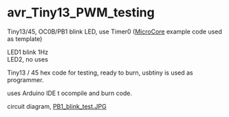 # avr_Tiny13_PWM_testing
Tiny13/45, OC0B/PB1 blink LED, use Timer0 ([MicroCore](https://github.com/MCUdude/MicroCore) example code used as template)

LED1 blink 1Hz  
LED2, no uses

Tiny13 / 45 hex code for testing, ready to burn, usbtiny is used as programmer.  

uses Arduino IDE t ocompile and burn code.  

circuit diagram,
[PB1_blink_test.JPG](PB1_blink_test.JPG) 
